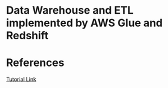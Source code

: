 # Data Warehouse and ETL implemented by AWS Glue and Redshift



# References
[Tutorial Link](https://www.youtube.com/playlist?list=PL3GCZkoyKK4fEUDH2UMMj0eumx2NqPP1J)
